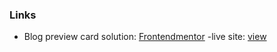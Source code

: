 ### Links

- Blog preview card solution: [Frontendmentor](https://www.frontendmentor.io/solutions/blog-preview-card-using-grid-flexbox-pseudoclasses-a-4bjXA6QC)
    -live site: [view](https://jirip1.github.io/Frontendmentor/blog-preview-card/)

